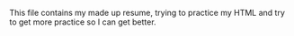 This file contains my made up resume, trying to practice my HTML and try to get more practice so I can get better.
